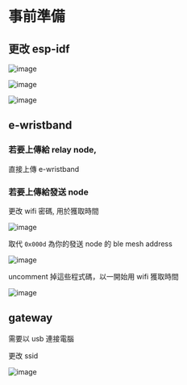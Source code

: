 # 事前準備

## 更改 esp-idf

![image](https://user-images.githubusercontent.com/1200981/117580273-ce6da600-b129-11eb-94ec-f9f23b02a33c.png)

![image](https://user-images.githubusercontent.com/1200981/117580286-d9283b00-b129-11eb-856b-5678c996cbe1.png)

![image](https://user-images.githubusercontent.com/1200981/117580297-e513fd00-b129-11eb-95e3-e8ddf6091ccd.png)

## e-wristband

### 若要上傳給 relay node, 

直接上傳 e-wristband

### 若要上傳給發送 node

更改 wifi 密碼, 用於獲取時間

![image](https://user-images.githubusercontent.com/1200981/117580355-2b695c00-b12a-11eb-9673-0126fb74cff1.png)

取代 `0x000d` 為你的發送 node 的 ble mesh address

![image](https://user-images.githubusercontent.com/1200981/117580474-ab8fc180-b12a-11eb-90e6-0936b10852c2.png)

uncomment 掉這些程式碼，以一開始用 wifi 獲取時間

![image](https://user-images.githubusercontent.com/1200981/117580518-e09c1400-b12a-11eb-940a-b4d5eaad6531.png)

## gateway

需要以 usb 連接電腦

更改 ssid

![image](https://user-images.githubusercontent.com/1200981/117580572-1b9e4780-b12b-11eb-9b81-a2b807f122f3.png)
